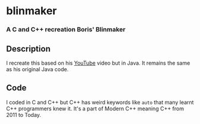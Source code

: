 # blinmaker
### A C and C++ recreation Boris' Blinmaker

## Description
I recreate this based on his [YouTube](https://youtu.be/FMIZEfjYmtM?si=-uo1Ng08QEALcySF) video but in Java.
It remains the same as his original Java code.
## Code
I coded in C and C++ but C++ has weird keywords like ```auto``` that many learnt C++ programmers knew it. It's a part of Modern C++ meaning C++ from 2011 to Today.
